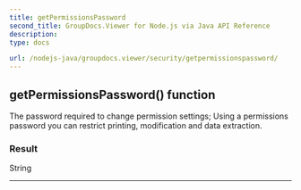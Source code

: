 ```yaml
---
title: getPermissionsPassword
second_title: GroupDocs.Viewer for Node.js via Java API Reference
description: 
type: docs

url: /nodejs-java/groupdocs.viewer/security/getpermissionspassword/
---
```


## getPermissionsPassword()  function

 The password required to change permission settings;
 Using a permissions password you can restrict printing, modification and data extraction.
 

### Result
String


---


